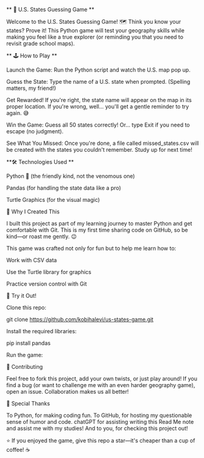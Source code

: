 ** 🎯 U.S. States Guessing Game **

Welcome to the U.S. States Guessing Game! 
🗺️ Think you know your states? Prove it! 
This Python game will test your geography skills while making you feel like a true explorer 
(or reminding you that you need to revisit grade school maps).



** 🕹️ How to Play **

Launch the Game: Run the Python script and watch the U.S. map pop up.

Guess the State: Type the name of a U.S. state when prompted. (Spelling matters, my friend!)

Get Rewarded! If you're right, the state name will appear on the map in its proper location. 
If you're wrong, well... you'll get a gentle reminder to try again. 😅

Win the Game: Guess all 50 states correctly! Or... type Exit if you need to escape (no judgment).

See What You Missed: Once you're done, a file called missed_states.csv will be created with the states you couldn't remember. Study up for next time!



**🛠️ Technologies Used **

Python 🐍 (the friendly kind, not the venomous one)

Pandas (for handling the state data like a pro)

Turtle Graphics (for the visual magic)



🎯 Why I Created This

I built this project as part of my learning journey to master Python and get comfortable with Git. 
This is my first time sharing code on GitHub, so be kind—or roast me gently. 😉

This game was crafted not only for fun but to help me learn how to:

Work with CSV data

Use the Turtle library for graphics

Practice version control with Git


🚀 Try it Out!

Clone this repo:

git clone https://github.com/kobihalevi/us-states-game.git

Install the required libraries:

pip install pandas

Run the game:


📢 Contributing

Feel free to fork this project, add your own twists, or just play around! 
If you find a bug (or want to challenge me with an even harder geography game), 
open an issue. Collaboration makes us all better!

🎉 Special Thanks

To Python, for making coding fun. 
To GitHub, for hosting my questionable sense of humor and code. 
chatGPT for assisting writing this Read Me note and assist me with my studies!
And to you, for checking this project out!

⭐ If you enjoyed the game, give this repo a star—it's cheaper than a cup of coffee! ☕
